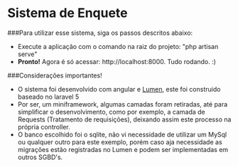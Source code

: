 # Sistema de Enquete

###Para utilizar esse sistema, siga os passos descritos abaixo:
* Execute a aplicação com o comando na raiz do projeto: "php artisan serve"
* **Pronto!** Agora é só acessar: http://localhost:8000. Tudo rodando. :)

###Considerações importantes!
* O sistema foi desenvolvido com angular e [Lumen](http://lumen.laravel.com/), este foi construido baseado no laravel 5
* Por ser, um miniframework, algumas camadas foram retiradas, até para simplificar o desenvolvimento, como por exemplo, a camada de Requests (Tratamento de requisições), deixando assim este processo na própria controller.
* O banco escolhido foi o sqlite, não vi necessidade de utilizar um MySql ou qualquer outro para este exemplo, porém caso aja necessidade as migrações estão registradas no Lumen e podem ser implementadas em outros SGBD's.
